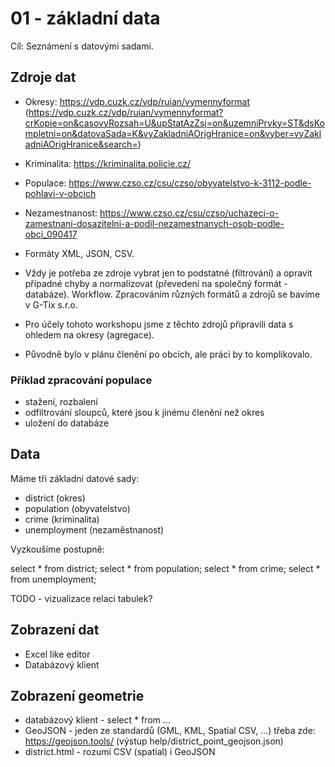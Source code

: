 # 01 - základní data

Cíl: Seznámení s datovými sadami.

## Zdroje dat

- Okresy: https://vdp.cuzk.cz/vdp/ruian/vymennyformat (https://vdp.cuzk.cz/vdp/ruian/vymennyformat?crKopie=on&casovyRozsah=U&upStatAzZsj=on&uzemniPrvky=ST&dsKompletni=on&datovaSada=K&vyZakladniAOrigHranice=on&vyber=vyZakladniAOrigHranice&search=)
- Kriminalita: https://kriminalita.policie.cz/
- Populace: https://www.czso.cz/csu/czso/obyvatelstvo-k-3112-podle-pohlavi-v-obcich
- Nezamestnanost: https://www.czso.cz/csu/czso/uchazeci-o-zamestnani-dosazitelni-a-podil-nezamestnanych-osob-podle-obci_090417


- Formáty XML, JSON, CSV.
- Vždy je potřeba ze zdroje vybrat jen to podstatné (filtrování) a opravit případné chyby a normalizovat (převedení na společný formát - databáze). Workflow. Zpracováním různých formátů a zdrojů se bavíme v G-Tix s.r.o.
- Pro účely tohoto workshopu jsme z těchto zdrojů připravili data s ohledem na okresy (agregace).
- Původně bylo v plánu členění po obcích, ale práci by to komplikovalo.

### Příklad zpracování populace
- stažení, rozbalení
- odfiltrování sloupců, které jsou k jinému členění než okres
- uložení do databáze

## Data

Máme tři základní datové sady:
- district (okres)
- population (obyvatelstvo)
- crime (kriminalita)
- unemployment (nezaměstnanost)

Vyzkoušíme postupně:

select * from district;
select * from population;
select * from crime;
select * from unemployment;

TODO - vizualizace relaci tabulek?

## Zobrazení dat

- Excel like editor
- Databázový klient

## Zobrazení geometrie

- databázový klient - select * from ...
- GeoJSON - jeden ze standardů (GML, KML, Spatial CSV, ...) třeba zde: https://geojson.tools/ (výstup help/district_point_geojson.json)
- district.html - rozumí CSV (spatial) i GeoJSON






















